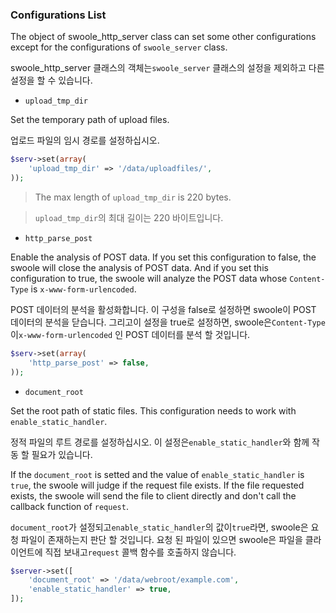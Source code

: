

### Configurations List

The object of swoole_http_server class can set some other configurations except for the configurations of `swoole_server` class.

swoole_http_server 클래스의 객체는`swoole_server` 클래스의 설정을 제외하고 다른 설정을 할 수 있습니다.

- `upload_tmp_dir`

Set the temporary path of upload files.

업로드 파일의 임시 경로를 설정하십시오.

```php
$serv->set(array(
    'upload_tmp_dir' => '/data/uploadfiles/',
));
```
> The max length of `upload_tmp_dir` is 220 bytes.

>`upload_tmp_dir`의 최대 길이는 220 바이트입니다.

- `http_parse_post`

Enable the analysis of POST data. If you set this configuration to false, the swoole will close the analysis of POST data. And if you set this configuration to true, the swoole will analyze the POST data whose `Content-Type` is `x-www-form-urlencoded`. 

POST 데이터의 분석을 활성화합니다. 이 구성을 false로 설정하면 swoole이 POST 데이터의 분석을 닫습니다. 그리고이 설정을 true로 설정하면, swoole은`Content-Type`이`x-www-form-urlencoded` 인 POST 데이터를 분석 할 것입니다.

```php
$serv->set(array(
    'http_parse_post' => false,
));
```

- `document_root`

Set the root path of static files. This configuration needs to work with `enable_static_handler`.

정적 파일의 루트 경로를 설정하십시오. 이 설정은`enable_static_handler`와 함께 작동 할 필요가 있습니다.

If the `document_root` is setted and the value of `enable_static_handler` is `true`, the swoole will judge if the request file exists. If the file requested exists, the swoole will send the file to client directly and don't call the callback function of `request`.

`document_root`가 설정되고`enable_static_handler`의 값이`true`라면, swoole은 요청 파일이 존재하는지 판단 할 것입니다. 요청 된 파일이 있으면 swoole은 파일을 클라이언트에 직접 보내고`request` 콜백 함수를 호출하지 않습니다.

```php
$server->set([
    'document_root' => '/data/webroot/example.com',
    'enable_static_handler' => true,
]);
```

